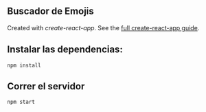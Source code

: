 Buscador de Emojis
---

Created with *create-react-app*. See the [full create-react-app guide](https://github.com/facebookincubator/create-react-app/blob/master/packages/react-scripts/template/README.md).



Instalar las dependencias:
---

`npm install`



Correr el servidor
---

`npm start`
